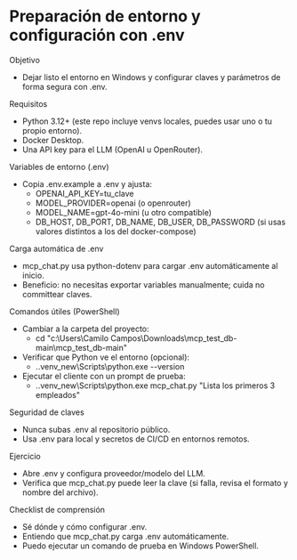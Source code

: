 # Preparación de entorno y configuración con .env

Objetivo
- Dejar listo el entorno en Windows y configurar claves y parámetros de forma segura con .env.

Requisitos
- Python 3.12+ (este repo incluye venvs locales, puedes usar uno o tu propio entorno).
- Docker Desktop.
- Una API key para el LLM (OpenAI u OpenRouter).

Variables de entorno (.env)
- Copia .env.example a .env y ajusta:
  - OPENAI_API_KEY=tu_clave
  - MODEL_PROVIDER=openai (o openrouter)
  - MODEL_NAME=gpt-4o-mini (u otro compatible)
  - DB_HOST, DB_PORT, DB_NAME, DB_USER, DB_PASSWORD (si usas valores distintos a los del docker-compose)

Carga automática de .env
- mcp_chat.py usa python-dotenv para cargar .env automáticamente al inicio.
- Beneficio: no necesitas exportar variables manualmente; cuida no committear claves.

Comandos útiles (PowerShell)
- Cambiar a la carpeta del proyecto:
  - cd "c:\Users\Camilo Campos\Downloads\mcp_test_db-main\mcp_test_db-main"
- Verificar que Python ve el entorno (opcional):
  - .\.venv_new\Scripts\python.exe --version
- Ejecutar el cliente con un prompt de prueba:
  - .\.venv_new\Scripts\python.exe mcp_chat.py "Lista los primeros 3 empleados"

Seguridad de claves
- Nunca subas .env al repositorio público.
- Usa .env para local y secretos de CI/CD en entornos remotos.

Ejercicio
- Abre .env y configura proveedor/modelo del LLM.
- Verifica que mcp_chat.py puede leer la clave (si falla, revisa el formato y nombre del archivo).

Checklist de comprensión
- Sé dónde y cómo configurar .env.
- Entiendo que mcp_chat.py carga .env automáticamente.
- Puedo ejecutar un comando de prueba en Windows PowerShell.